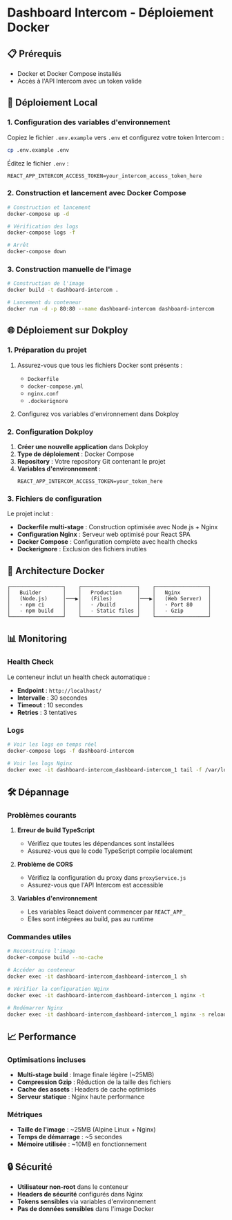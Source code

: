 # Dashboard Intercom - Déploiement Docker

## 📋 Prérequis

- Docker et Docker Compose installés
- Accès à l'API Intercom avec un token valide

## 🚀 Déploiement Local

### 1. Configuration des variables d'environnement

Copiez le fichier `.env.example` vers `.env` et configurez votre token Intercom :

```bash
cp .env.example .env
```

Éditez le fichier `.env` :
```env
REACT_APP_INTERCOM_ACCESS_TOKEN=your_intercom_access_token_here
```

### 2. Construction et lancement avec Docker Compose

```bash
# Construction et lancement
docker-compose up -d

# Vérification des logs
docker-compose logs -f

# Arrêt
docker-compose down
```

### 3. Construction manuelle de l'image

```bash
# Construction de l'image
docker build -t dashboard-intercom .

# Lancement du conteneur
docker run -d -p 80:80 --name dashboard-intercom dashboard-intercom
```

## 🌐 Déploiement sur Dokploy

### 1. Préparation du projet

1. Assurez-vous que tous les fichiers Docker sont présents :
   - `Dockerfile`
   - `docker-compose.yml`
   - `nginx.conf`
   - `.dockerignore`

2. Configurez vos variables d'environnement dans Dokploy

### 2. Configuration Dokploy

1. **Créer une nouvelle application** dans Dokploy
2. **Type de déploiement** : Docker Compose
3. **Repository** : Votre repository Git contenant le projet
4. **Variables d'environnement** :
   ```
   REACT_APP_INTERCOM_ACCESS_TOKEN=your_token_here
   ```

### 3. Fichiers de configuration

Le projet inclut :

- **Dockerfile multi-stage** : Construction optimisée avec Node.js + Nginx
- **Configuration Nginx** : Serveur web optimisé pour React SPA
- **Docker Compose** : Configuration complète avec health checks
- **Dockerignore** : Exclusion des fichiers inutiles

## 🔧 Architecture Docker

```
┌─────────────────┐    ┌──────────────────┐    ┌─────────────────┐
│   Builder       │    │   Production     │    │   Nginx         │
│   (Node.js)     │───▶│   (Files)        │───▶│   (Web Server)  │
│   - npm ci      │    │   - /build       │    │   - Port 80     │
│   - npm build   │    │   - Static files │    │   - Gzip        │
└─────────────────┘    └──────────────────┘    └─────────────────┘
```

## 📊 Monitoring

### Health Check

Le conteneur inclut un health check automatique :
- **Endpoint** : `http://localhost/`
- **Intervalle** : 30 secondes
- **Timeout** : 10 secondes
- **Retries** : 3 tentatives

### Logs

```bash
# Voir les logs en temps réel
docker-compose logs -f dashboard-intercom

# Voir les logs Nginx
docker exec -it dashboard-intercom_dashboard-intercom_1 tail -f /var/log/nginx/access.log
```

## 🛠️ Dépannage

### Problèmes courants

1. **Erreur de build TypeScript**
   - Vérifiez que toutes les dépendances sont installées
   - Assurez-vous que le code TypeScript compile localement

2. **Problème de CORS**
   - Vérifiez la configuration du proxy dans `proxyService.js`
   - Assurez-vous que l'API Intercom est accessible

3. **Variables d'environnement**
   - Les variables React doivent commencer par `REACT_APP_`
   - Elles sont intégrées au build, pas au runtime

### Commandes utiles

```bash
# Reconstruire l'image
docker-compose build --no-cache

# Accéder au conteneur
docker exec -it dashboard-intercom_dashboard-intercom_1 sh

# Vérifier la configuration Nginx
docker exec -it dashboard-intercom_dashboard-intercom_1 nginx -t

# Redémarrer Nginx
docker exec -it dashboard-intercom_dashboard-intercom_1 nginx -s reload
```

## 📈 Performance

### Optimisations incluses

- **Multi-stage build** : Image finale légère (~25MB)
- **Compression Gzip** : Réduction de la taille des fichiers
- **Cache des assets** : Headers de cache optimisés
- **Serveur statique** : Nginx haute performance

### Métriques

- **Taille de l'image** : ~25MB (Alpine Linux + Nginx)
- **Temps de démarrage** : ~5 secondes
- **Mémoire utilisée** : ~10MB en fonctionnement

## 🔒 Sécurité

- **Utilisateur non-root** dans le conteneur
- **Headers de sécurité** configurés dans Nginx
- **Tokens sensibles** via variables d'environnement
- **Pas de données sensibles** dans l'image Docker
